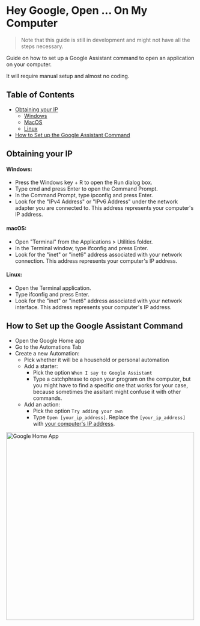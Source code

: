 # Hey Google, Open ... On My Computer
<blockquote>Note that this guide is still in development and might not have all the steps necessary.</blockquote>

Guide on how to set up a Google Assistant command to open an application on your computer.

It will require manual setup and almost no coding.

## Table of Contents
- [Obtaining your IP](#obtaining-your-ip)
  - [Windows](#windows)
  - [MacOS](#macos)
  - [Linux](#linux)
- [How to Set up the Google Assistant Command](#how-to-set-up-the-google-assistant-command)

## Obtaining your IP
#### Windows:
- Press the Windows key + R to open the Run dialog box.
- Type cmd and press Enter to open the Command Prompt.
- In the Command Prompt, type ipconfig and press Enter.
- Look for the "IPv4 Address" or "IPv6 Address" under the network adapter you are connected to. This address represents your computer's IP address.

#### macOS:
- Open "Terminal" from the Applications > Utilities folder.
- In the Terminal window, type ifconfig and press Enter.
- Look for the "inet" or "inet6" address associated with your network connection. This address represents your computer's IP address.

#### Linux:
- Open the Terminal application.
- Type ifconfig and press Enter.
- Look for the "inet" or "inet6" address associated with your network interface. This address represents your computer's IP address.

## How to Set up the Google Assistant Command
- Open the Google Home app
- Go to the Automations Tab
- Create a new Automation:
  - Pick whether it will be a household or personal automation
  - Add a starter:
    - Pick the option `When I say to Google Assistant`
    - Type a catchphrase to open your program on the computer, but you might have to find a specific one that works for your case, because sometimes the assitant might confuse it with other commands.
  - Add an action:
    - Pick the option `Try adding your own`
    - Type `Open [your_ip_address]`. Replace the `[your_ip_address]` with [your computer's IP address](#obtaining-your-ip).
<img src="/Images/google_home.png" alt="Google Home App" width="500"/>